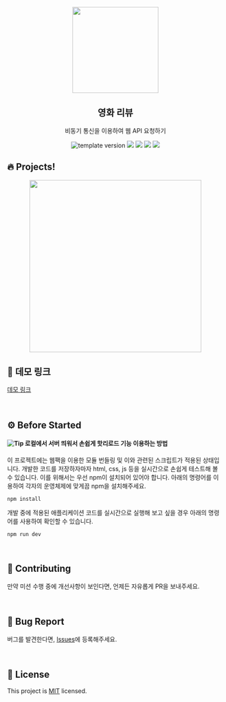 <p align="middle" >
  <img width="200" src="https://i.ibb.co/JsjssdJ/popcorn.png">
</p>
<h2 align="middle">영화 리뷰</h2>
<p align="middle">비동기 통신을 이용하여 웹 API 요청하기</p>
<p align="middle">
  <img src="https://img.shields.io/badge/version-1.0.0-blue?style=flat-square" alt="template version"/>
  <img src="https://img.shields.io/badge/language-html-red.svg?style=flat-square"/>
  <img src="https://img.shields.io/badge/language-css-blue.svg?style=flat-square"/>
  <img src="https://img.shields.io/badge/language-js-yellow.svg?style=flat-square"/>
  <img src="https://img.shields.io/badge/license-MIT-brightgreen.svg?style=flat-square"/>
</p>

## 🔥 Projects!

<p align="middle">
  <img width="400" src="https://i.ibb.co/Fhfn3wD/image.png">

</p>

## 💾 데모 링크

<a href="https://gwbaik9717.github.io/js-movie-review/">데모 링크</a>

<br>

## ⚙️ Before Started

#### <img alt="Tip" src="https://img.shields.io/static/v1.svg?label=&message=Tip&style=flat-square&color=673ab8"> 로컬에서 서버 띄워서 손쉽게 핫리로드 기능 이용하는 방법

이 프로젝트에는 웹팩을 이용한 모듈 번들링 및 이와 관련된 스크립트가 적용된 상태입니다. 개발한 코드를 저장하자마자 html, css, js 등을 실시간으로 손쉽게 테스트해 볼 수 있습니다. 이를 위해서는 우선 npm이 설치되어 있어야 합니다. 아래의 명령어를 이용하여 각자의 운영체제에 맞게끔 npm을 설치해주세요.

```
npm install
```

개발 중에 적용된 애플리케이션 코드를 실시간으로 실행해 보고 싶을 경우 아래의 명령어를 사용하여 확인할 수 있습니다.

```
npm run dev
```

<br/>

## 👏 Contributing

만약 미션 수행 중에 개선사항이 보인다면, 언제든 자유롭게 PR을 보내주세요.

<br/>

## 🐞 Bug Report

버그를 발견한다면, [Issues](https://github.com/next-step/js-lotto/issues)에 등록해주세요.

<br/>

## 📝 License

This project is [MIT](https://github.com/next-step/js-lotto/blob/main/LICENSE) licensed.
